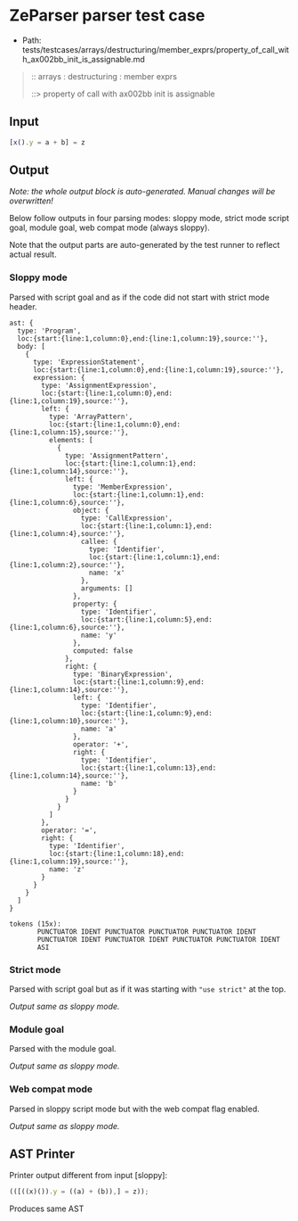 # ZeParser parser test case

- Path: tests/testcases/arrays/destructuring/member_exprs/property_of_call_with_ax002bb_init_is_assignable.md

> :: arrays : destructuring : member exprs
>
> ::> property of call with ax002bb init is assignable

## Input

`````js
[x().y = a + b] = z
`````

## Output

_Note: the whole output block is auto-generated. Manual changes will be overwritten!_

Below follow outputs in four parsing modes: sloppy mode, strict mode script goal, module goal, web compat mode (always sloppy).

Note that the output parts are auto-generated by the test runner to reflect actual result.

### Sloppy mode

Parsed with script goal and as if the code did not start with strict mode header.

`````
ast: {
  type: 'Program',
  loc:{start:{line:1,column:0},end:{line:1,column:19},source:''},
  body: [
    {
      type: 'ExpressionStatement',
      loc:{start:{line:1,column:0},end:{line:1,column:19},source:''},
      expression: {
        type: 'AssignmentExpression',
        loc:{start:{line:1,column:0},end:{line:1,column:19},source:''},
        left: {
          type: 'ArrayPattern',
          loc:{start:{line:1,column:0},end:{line:1,column:15},source:''},
          elements: [
            {
              type: 'AssignmentPattern',
              loc:{start:{line:1,column:1},end:{line:1,column:14},source:''},
              left: {
                type: 'MemberExpression',
                loc:{start:{line:1,column:1},end:{line:1,column:6},source:''},
                object: {
                  type: 'CallExpression',
                  loc:{start:{line:1,column:1},end:{line:1,column:4},source:''},
                  callee: {
                    type: 'Identifier',
                    loc:{start:{line:1,column:1},end:{line:1,column:2},source:''},
                    name: 'x'
                  },
                  arguments: []
                },
                property: {
                  type: 'Identifier',
                  loc:{start:{line:1,column:5},end:{line:1,column:6},source:''},
                  name: 'y'
                },
                computed: false
              },
              right: {
                type: 'BinaryExpression',
                loc:{start:{line:1,column:9},end:{line:1,column:14},source:''},
                left: {
                  type: 'Identifier',
                  loc:{start:{line:1,column:9},end:{line:1,column:10},source:''},
                  name: 'a'
                },
                operator: '+',
                right: {
                  type: 'Identifier',
                  loc:{start:{line:1,column:13},end:{line:1,column:14},source:''},
                  name: 'b'
                }
              }
            }
          ]
        },
        operator: '=',
        right: {
          type: 'Identifier',
          loc:{start:{line:1,column:18},end:{line:1,column:19},source:''},
          name: 'z'
        }
      }
    }
  ]
}

tokens (15x):
       PUNCTUATOR IDENT PUNCTUATOR PUNCTUATOR PUNCTUATOR IDENT
       PUNCTUATOR IDENT PUNCTUATOR IDENT PUNCTUATOR PUNCTUATOR IDENT
       ASI
`````

### Strict mode

Parsed with script goal but as if it was starting with `"use strict"` at the top.

_Output same as sloppy mode._

### Module goal

Parsed with the module goal.

_Output same as sloppy mode._

### Web compat mode

Parsed in sloppy script mode but with the web compat flag enabled.

_Output same as sloppy mode._

## AST Printer

Printer output different from input [sloppy]:

````js
(([((x)()).y = ((a) + (b)),] = z));
````

Produces same AST
